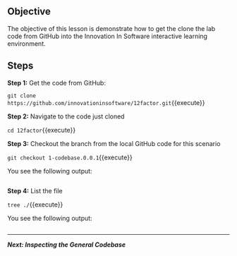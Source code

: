 ## Objective
The objective of this lesson is demonstrate how to get the clone the lab code from GitHub into the Innovation In Software interactive learning environment.

## Steps

**Step 1:** Get the code from GitHub:

`git clone https://github.com/innovationinsoftware/12factor.git`{{execute}}

**Step 2:** Navigate to the code just cloned

`cd 12factor`{{execute}}

**Step 3:** Checkout the branch from the local GitHub code for this scenario

`git checkout 1-codebase.0.0.1`{{execute}}

You see the following output:

```

```

**Step 4:** List the file

`tree ./`{{execute}}

You see the following output:

```

```

---

***Next: Inspecting the General Codebase***